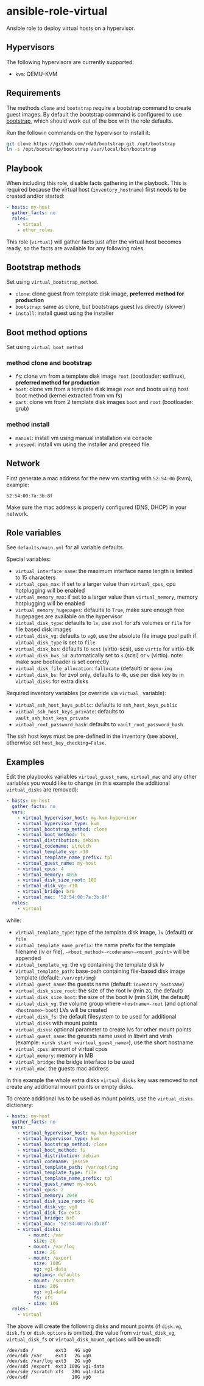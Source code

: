 ansible-role-virtual
====================

Ansible role to deploy virtual hosts on a hypervisor.

Hypervisors
-----------

The following hypervisors are currently supported:

- `kvm`: QEMU-KVM

Requirements
------------

The methods `clone` and `bootstrap` require a bootstrap command to create guest images. By default the bootstrap command is configured to use [bootstrap](https://github.com/rda0/bootstrap), which should work out of the box with the role defaults.

Run the followin commands on the hypervisor to install it:

```bash
git clone https://github.com/rda0/bootstrap.git /opt/bootstrap
ln -s /opt/bootstrap/bootstrap /usr/local/bin/bootstrap
```

Playbook
--------

When including this role, disable facts gathering in the playbook. This is required because the virtual host (`inventory_hostname`) first needs to be created and/or started:

```yaml
- hosts: my-host
  gather_facts: no
  roles:
    - virtual
    - other_roles
```

This role (`virtual`) will gather facts just after the virtual host becomes ready, so the facts are available for any following roles.

Bootstrap methods
-----------------

Set using `virtual_bootstrap_method`.

- `clone`: clone guest from template disk image, **preferred method for production**
- `bootstrap`: same as clone, but bootstraps guest lvs directly (slower)
- `install`: install guest using the installer

Boot method options
-------------------

Set using `virtual_boot_method`

### method clone and bootstrap

- `fs`: clone vm from a template disk image `root` (bootloader: extlinux), **preferred method for production**
- `host`: clone vm from a template disk image `root` and boots using host boot method (kernel extracted from vm fs)
- `part`: clone vm from 2 template disk images `boot` and `root` (bootloader: grub)

### method install

- `manual`: install vm using manual installation via console
- `preseed`: install vm using the installer and preseed file

Network
-------

First generate a mac address for the new vm starting with `52:54:00` (kvm), example:

```
52:54:00:7a:3b:8f
```

Make sure the mac address is properly configured (DNS, DHCP) in your network.

Role variables
--------------

See `defaults/main.yml` for all variable defaults.

Special variables:

- `virtual_interface_name`: the maximum interface name length is limited to 15 characters
- `virtual_cpus_max`: if set to a larger value than `virtual_cpus`, cpu hotplugging will be enabled
- `virtual_memory_max`: if set to a larger value than `virtual_memory`, memory hotplugging will be enabled
- `virtual_memory_hugepages`: defaults to `True`, make sure enough free hugepages are available on the hypervisor
- `virtual_disk_type`: defaults to `lv`, use `zvol` for zfs volumes or `file` for file based disk images
- `virtual_disk_vg`: defaults to `vg0`, use the absolute file image pool path if `virtual_disk_type` is set to `file`
- `virtual_disk_bus`: defaults to `scsi` (virtio-scsi), use `virtio` for virtio-blk
- `virtual_disk_bus_id`: automatically set to `s` (scsi) or `v` (virtio). note: make sure bootloader is set correctly
- `virtual_disk_file_allocation`: `fallocate` (default) or `qemu-img`
- `virtual_disk_bs`: for zvol only, defaults to `4k`, use per disk key `bs` in `virtual_disks` for extra disks

Required inventory variables (or override via `virtual_` variable):

- `virtual_ssh_host_keys_public`: defaults to `ssh_host_keys_public`
- `virtual_ssh_host_keys_private`: defaults to `vault_ssh_host_keys_private`
- `virtual_root_password_hash`: defaults to `vault_root_password_hash`

The ssh host keys must be pre-defined in the inventory (see above), otherwise set `host_key_checking=False`.

Examples
--------

Edit the playbooks variables `virtual_guest_name`, `virtual_mac` and any other variables you would like to change (in this example the additional `virtual_disks` are removed):

```yaml
- hosts: my-host
  gather_facts: no
  vars:
    - virtual_hypervisor_host: my-kvm-hypervisor
    - virtual_hypervisor_type: kvm
    - virtual_bootstrap_method: clone
    - virtual_boot_method: fs
    - virtual_distribution: debian
    - virtual_codename: stretch
    - virtual_template_vg: r10
    - virtual_template_name_prefix: tpl
    - virtual_guest_name: my-host
    - virtual_cpus: 4
    - virtual_memory: 4096
    - virtual_disk_size_root: 10G
    - virtual_disk_vg: r10
    - virtual_bridge: br0
    - virtual_mac: '52:54:00:7a:3b:8f'
  roles:
    - virtual
```

while:

- `virtual_template_type`: type of the template disk image, `lv` (default) or `file`
- `virtual_template_name_prefix`: the name prefix for the template filename (lv or file), `-<boot_method>-<codename>-<mount_point>` will be appended
- `virtual_template_vg`: the vg containing the template disk lv
- `virtual_template_path`: base-path containing file-based disk image template (default: `/var/opt/img`)
- `virtual_guest_name`: the guests name (default: `inventory_hostname`)
- `virtual_disk_size_root`: the size of the root lv (min `2G`, the default)
- `virtual_disk_size_boot`: the size of the boot lv (min `512M`, the default)
- `virtual_disk_vg`: the volume group where `<hostname>-root` (and optional `<hostname>-boot`) LVs will be created
- `virtual_disk_fs`: the default filesystem to be used for additional `virtual_disks` with mount points
- `virtual_disks`: optional parameter to create lvs for other mount points
- `virtual_guest_name`: the geuests name used in libvirt and virsh (example: `virsh start <virtual_guest_name>`), use the short hostname
- `virtual_cpus`: amount of virtual cpus
- `virtual_memory`: memory in MB
- `virtual_bridge`: the bridge interface to be used
- `virtual_mac`: the guests mac address

In this example the whole extra disks `virtual_disks` key was removed to not create any additional mount points or empty disks.

To create additional lvs to be used as mount points, use the `virtual_disks` dictionary:

```yaml
- hosts: my-host
  gather_facts: no
  vars:
    - virtual_hypervisor_host: my-kvm-hypervisor
    - virtual_hypervisor_type: kvm
    - virtual_bootstrap_method: clone
    - virtual_boot_method: fs
    - virtual_distribution: debian
    - virtual_codename: jessie
    - virtual_template_path: /var/opt/img
    - virtual_template_type: file
    - virtual_template_name_prefix: tpl
    - virtual_guest_name: my-host
    - virtual_cpus: 2
    - virtual_memory: 2048
    - virtual_disk_size_root: 4G
    - virtual_disk_vg: vg0
    - virtual_disk_fs: ext3
    - virtual_bridge: br0
    - virtual_mac: '52:54:00:7a:3b:8f'
    - virtual_disks:
        - mount: /var
          size: 2G
        - mount: /var/log
          size: 2G
        - mount: /export
          size: 100G
          vg: vg1-data
          options: defaults
        - mount: /scratch
          size: 20G
          vg: vg1-data
          fs: xfs
        - size: 10G
  roles:
    - virtual
```

The above will create the following disks and mount points (if `disk.vg`, `disk.fs` or `disk.options` is omitted, the value from `virtual_disk_vg`, `virtual_disk_fs` or `virtual_disk_mount_options` will be used):

```
/dev/sda /        ext3   4G vg0
/dev/sdb /var     ext3   2G vg0
/dev/sdc /var/log ext3   2G vg0
/dev/sdd /export  ext3 100G vg1-data
/dev/sde /scratch xfs   20G vg1-data
/dev/sdf                10G vg0
```
